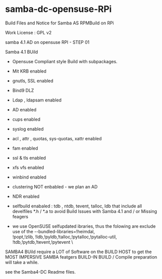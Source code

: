 samba-dc-opensuse-RPi
=====================

Build Files and Notice for Samba  AS   RPMBuild on RPi 

Work License : GPL v2


samba 4.1 AD on opensuse RPI - STEP 01


Samba 4.1 BUild 

- Opensuse Compliant style Build with subpackages.
-  Mit KRB enabled
-  gnutls, SSL enabled
-  Bind9  DLZ 
-  Ldap , ldapsam enabled
-  AD enabled
-  cups enabled
-  syslog enabled
-  acl , attr , quotas, sys-quotas, xattr  enabled
-  fam enabled
-  ssl & tls enabled
-  xfs vfs enabled
-  winbind enabled
-  clustering NOT enbabled - we plan an AD 
- NDR enabled
-  selfbuild enabaled : tdb , ntdb, tevent,  talloc, ldb 
   that include all develfiles  *.h / *.a to avoid Build Issues with Samba 4.1 and / or Missing feagers

- we use OpenSUSE selfupdated ibraries, 
  thus the folowing are exclude use of the      --bundled-libraries=!heimdal,\
  !popt,!zlib, !ldb,!pyldb,!talloc,!pytalloc,!pytalloc-util, !tdb,!pytdb,!tevent,!pytevent \




SAMBA4 BUild require a LOT of Software on the BUILD HOST to get the MOST IMPERSIVE SAMBA featgers BUILD-IN 
BUILD / Compile preparation will take a while.

see the Samba4-DC Readme files.

